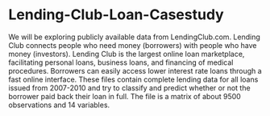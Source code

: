 # Lending-Club-Loan-Casestudy
We will be exploring publicly available data from LendingClub.com. Lending Club connects people who need money (borrowers) with people who have money (investors). Lending Club is the largest online loan marketplace, facilitating personal loans, business loans, and financing of medical procedures. Borrowers can easily access lower interest rate loans through a fast online interface. These files contain complete lending data for all loans issued from 2007-2010 and try to classify and predict whether or not the borrower paid back their loan in full. The file is a matrix of about 9500 observations and 14 variables.
